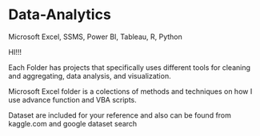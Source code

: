 # Data-Analytics
Microsoft Excel, SSMS, Power BI, Tableau, R, Python

HI!!!

Each Folder has projects that specifically uses different tools for cleaning and aggregating, data analysis, and visualization. 

Microsoft Excel folder is a colections of methods and techniques on how I use advance function and VBA scripts.

Dataset are included for your reference and also can be found from kaggle.com and google dataset search
